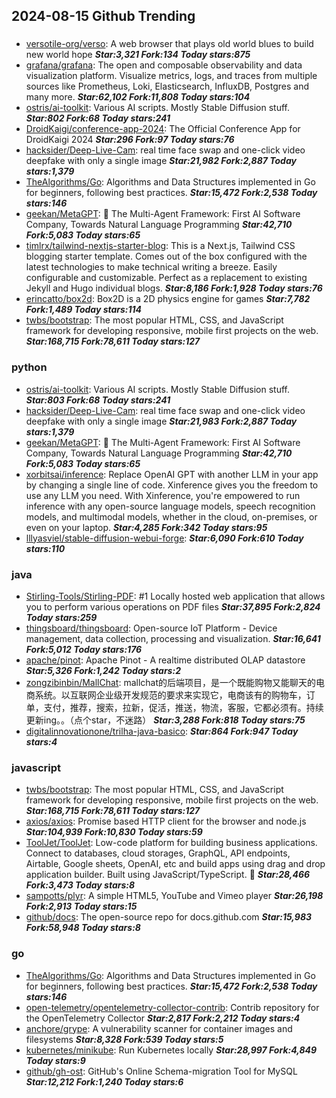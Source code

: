 ## 2024-08-15 Github Trending

### 
* [versotile-org/verso](https://github.com/versotile-org/verso): A web browser that plays old world blues to build new world hope ***Star:3,321 Fork:134 Today stars:875***
* [grafana/grafana](https://github.com/grafana/grafana): The open and composable observability and data visualization platform. Visualize metrics, logs, and traces from multiple sources like Prometheus, Loki, Elasticsearch, InfluxDB, Postgres and many more. ***Star:62,102 Fork:11,808 Today stars:104***
* [ostris/ai-toolkit](https://github.com/ostris/ai-toolkit): Various AI scripts. Mostly Stable Diffusion stuff. ***Star:802 Fork:68 Today stars:241***
* [DroidKaigi/conference-app-2024](https://github.com/DroidKaigi/conference-app-2024): The Official Conference App for DroidKaigi 2024 ***Star:296 Fork:97 Today stars:76***
* [hacksider/Deep-Live-Cam](https://github.com/hacksider/Deep-Live-Cam): real time face swap and one-click video deepfake with only a single image ***Star:21,982 Fork:2,887 Today stars:1,379***
* [TheAlgorithms/Go](https://github.com/TheAlgorithms/Go): Algorithms and Data Structures implemented in Go for beginners, following best practices. ***Star:15,472 Fork:2,538 Today stars:146***
* [geekan/MetaGPT](https://github.com/geekan/MetaGPT): 🌟 The Multi-Agent Framework: First AI Software Company, Towards Natural Language Programming ***Star:42,710 Fork:5,083 Today stars:65***
* [timlrx/tailwind-nextjs-starter-blog](https://github.com/timlrx/tailwind-nextjs-starter-blog): This is a Next.js, Tailwind CSS blogging starter template. Comes out of the box configured with the latest technologies to make technical writing a breeze. Easily configurable and customizable. Perfect as a replacement to existing Jekyll and Hugo individual blogs. ***Star:8,186 Fork:1,928 Today stars:76***
* [erincatto/box2d](https://github.com/erincatto/box2d): Box2D is a 2D physics engine for games ***Star:7,782 Fork:1,489 Today stars:114***
* [twbs/bootstrap](https://github.com/twbs/bootstrap): The most popular HTML, CSS, and JavaScript framework for developing responsive, mobile first projects on the web. ***Star:168,715 Fork:78,611 Today stars:127***

### python
* [ostris/ai-toolkit](https://github.com/ostris/ai-toolkit): Various AI scripts. Mostly Stable Diffusion stuff. ***Star:803 Fork:68 Today stars:241***
* [hacksider/Deep-Live-Cam](https://github.com/hacksider/Deep-Live-Cam): real time face swap and one-click video deepfake with only a single image ***Star:21,983 Fork:2,887 Today stars:1,379***
* [geekan/MetaGPT](https://github.com/geekan/MetaGPT): 🌟 The Multi-Agent Framework: First AI Software Company, Towards Natural Language Programming ***Star:42,710 Fork:5,083 Today stars:65***
* [xorbitsai/inference](https://github.com/xorbitsai/inference): Replace OpenAI GPT with another LLM in your app by changing a single line of code. Xinference gives you the freedom to use any LLM you need. With Xinference, you're empowered to run inference with any open-source language models, speech recognition models, and multimodal models, whether in the cloud, on-premises, or even on your laptop. ***Star:4,285 Fork:342 Today stars:95***
* [lllyasviel/stable-diffusion-webui-forge](https://github.com/lllyasviel/stable-diffusion-webui-forge):  ***Star:6,090 Fork:610 Today stars:110***

### java
* [Stirling-Tools/Stirling-PDF](https://github.com/Stirling-Tools/Stirling-PDF): #1 Locally hosted web application that allows you to perform various operations on PDF files ***Star:37,895 Fork:2,824 Today stars:259***
* [thingsboard/thingsboard](https://github.com/thingsboard/thingsboard): Open-source IoT Platform - Device management, data collection, processing and visualization. ***Star:16,641 Fork:5,012 Today stars:176***
* [apache/pinot](https://github.com/apache/pinot): Apache Pinot - A realtime distributed OLAP datastore ***Star:5,326 Fork:1,242 Today stars:2***
* [zongzibinbin/MallChat](https://github.com/zongzibinbin/MallChat): mallchat的后端项目，是一个既能购物又能聊天的电商系统。以互联网企业级开发规范的要求来实现它，电商该有的购物车，订单，支付，推荐，搜索，拉新，促活，推送，物流，客服，它都必须有。持续更新ing。。（点个star，不迷路） ***Star:3,288 Fork:818 Today stars:75***
* [digitalinnovationone/trilha-java-basico](https://github.com/digitalinnovationone/trilha-java-basico):  ***Star:864 Fork:947 Today stars:4***

### javascript
* [twbs/bootstrap](https://github.com/twbs/bootstrap): The most popular HTML, CSS, and JavaScript framework for developing responsive, mobile first projects on the web. ***Star:168,715 Fork:78,611 Today stars:127***
* [axios/axios](https://github.com/axios/axios): Promise based HTTP client for the browser and node.js ***Star:104,939 Fork:10,830 Today stars:59***
* [ToolJet/ToolJet](https://github.com/ToolJet/ToolJet): Low-code platform for building business applications. Connect to databases, cloud storages, GraphQL, API endpoints, Airtable, Google sheets, OpenAI, etc and build apps using drag and drop application builder. Built using JavaScript/TypeScript. 🚀 ***Star:28,466 Fork:3,473 Today stars:8***
* [sampotts/plyr](https://github.com/sampotts/plyr): A simple HTML5, YouTube and Vimeo player ***Star:26,198 Fork:2,913 Today stars:15***
* [github/docs](https://github.com/github/docs): The open-source repo for docs.github.com ***Star:15,983 Fork:58,948 Today stars:8***

### go
* [TheAlgorithms/Go](https://github.com/TheAlgorithms/Go): Algorithms and Data Structures implemented in Go for beginners, following best practices. ***Star:15,472 Fork:2,538 Today stars:146***
* [open-telemetry/opentelemetry-collector-contrib](https://github.com/open-telemetry/opentelemetry-collector-contrib): Contrib repository for the OpenTelemetry Collector ***Star:2,817 Fork:2,212 Today stars:4***
* [anchore/grype](https://github.com/anchore/grype): A vulnerability scanner for container images and filesystems ***Star:8,328 Fork:539 Today stars:5***
* [kubernetes/minikube](https://github.com/kubernetes/minikube): Run Kubernetes locally ***Star:28,997 Fork:4,849 Today stars:9***
* [github/gh-ost](https://github.com/github/gh-ost): GitHub's Online Schema-migration Tool for MySQL ***Star:12,212 Fork:1,240 Today stars:6***
